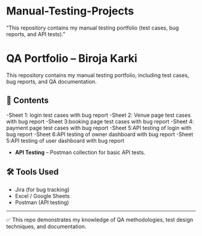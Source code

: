 # Manual-Testing-Projects
“This repository contains my manual testing portfolio (test cases, bug reports, and API tests).”
# QA Portfolio – Biroja Karki

This repository contains my manual testing portfolio, including test cases, bug reports, and QA documentation.

## 📂 Contents
-Sheet 1: login test cases with bug report
-Sheet 2: Venue page test cases with bug report
-Sheet 3:booking page test cases with bug report
-Sheet 4: payment page test cases with bug report
-Sheet 5:API testing of login with bug report
-Sheet 6:API testing of owner dashboard with bug report
-Sheet 5:API testing of user dashboard with bug report


  
- **API Testing** – Postman collection for basic API tests.

## 🛠️ Tools Used
- Jira (for bug tracking)
- Excel / Google Sheets
- Postman (API testing)

---
✅ This repo demonstrates my knowledge of QA methodologies, test design techniques, and documentation.
